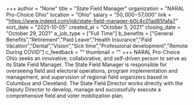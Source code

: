 +++
author = "None"
title = "State Field Manager"
organization = "NARAL Pro-Choice Ohio"
location = "Ohio"
salary = "$50,000-$57,000"
link = "https://www.indeed.com/job/state-field-manager-b0c4c01ad85fafa7"
sort_date = "2021-10-05"
created_at = "October 5, 2021"
closing_date = "October 29, 2021"
a_job_type = ["Full Time"]
b_benefits = ["General Benefits","Retirement","Paid Leave","Health Insurance","Paid Vacation","Dental","Vision","Sick time","Professional development","Remote During COVID"]
c_feedback = ""
thumbnail = ""
+++
NARAL Pro-Choice Ohio seeks an innovative, collaborative, and self-driven person to serve as its State Field Manager. The State Field Manager is responsible for overseeing field and electoral operations, program implementation and management, and supervision of regional field organizers based in Columbus and Cleveland. The State Field Director works directly with the Deputy Director to develop, manage and successfully execute a comprehensive field and voter mobilization plan.